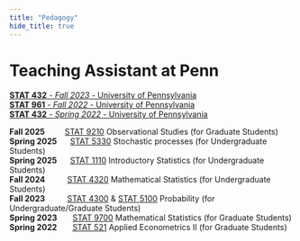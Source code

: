 ```yaml
---
title: "Pedagogy"
hide_title: true
---
```


# Teaching Assistant at Penn
[**STAT 432** - *Fall 2023* - University of Pennsylvania](https://apps.wharton.upenn.edu/syllabi/2022A/STAT432001/)
<br>
[**STAT 961** - *Fall 2022* - University of Pennsylvania](https://katsevich-teaching.github.io/stat-9610-fall-2022/)
<br>
[**STAT 432** - *Spring 2022* - University of Pennsylvania](https://apps.wharton.upenn.edu/syllabi/2022A/STAT432001/)

**Fall 2025**&nbsp;&nbsp;&nbsp;&nbsp;&nbsp;&nbsp;&nbsp;&nbsp;&nbsp;[STAT 9210](https://github.com/Abhinandan-Dalal/website/blob/main/docs/course_syllabi/STAT9210.pdf) Observational Studies (for Graduate Students) <br>
**Spring 2025**&nbsp;&nbsp;&nbsp;&nbsp;&nbsp;&nbsp;[STAT 5330](https://github.com/Abhinandan-Dalal/website/blob/main/docs/course_syllabi/stat5330.pdf) Stochastic processes (for Undergraduate Students) <br>
**Spring 2025**&nbsp;&nbsp;&nbsp;&nbsp;&nbsp;&nbsp;[STAT 1110](https://github.com/Abhinandan-Dalal/website/blob/main/docs/course_syllabi/stat1110.pdf) Introductory Statistics (for Undergraduate Students) <br>
**Fall 2024**&nbsp;&nbsp;&nbsp;&nbsp;&nbsp;&nbsp;&nbsp;&nbsp;&nbsp; [STAT 4320](https://github.com/Abhinandan-Dalal/website/blob/main/docs/course_syllabi/stat4320.pdf) Mathematical Statistics (for Undergraduate Students) <br>
**Fall 2023**&nbsp;&nbsp;&nbsp;&nbsp;&nbsp;&nbsp;&nbsp;&nbsp;&nbsp; [STAT 4300](https://github.com/Abhinandan-Dalal/website/blob/main/docs/course_syllabi/STAT4300.pdf) & [STAT 5100](https://github.com/Abhinandan-Dalal/website/blob/main/docs/course_syllabi/stat5100.pdf) Probability (for Undergraduate/Graduate Students) <br>
**Spring 2023**&nbsp;&nbsp;&nbsp;&nbsp;&nbsp;&nbsp;  [STAT 9700](https://github.com/Abhinandan-Dalal/website/blob/main/docs/course_syllabi/stat9700.pdf) Mathematical Statistics (for Graduate Students) <br>
**Spring 2022**&nbsp;&nbsp;&nbsp;&nbsp;&nbsp;&nbsp; [STAT 521](https://github.com/Abhinandan-Dalal/website/blob/main/docs/course_syllabi/stat521.pdf) Applied Econometrics II (for Graduate Students) <br>



<!-- Add a style tag with CSS to control the layout -->
<style>
  .content-container {
    display: flex;
    align-items: flex-start;
  }
  .text-container {
    flex-grow: 1;
  }

  .side-image {
    margin-top: 5px;
    margin-left: 30px; /* Adjust the space between the image and the text */
    max-width: 40%; /* Adjust the width of the image */
    border-radius: 2%; /* Make the image circular */
    overflow: hidden; /* Hide anything outside of the circle */
  }

  /* Responsive design for smaller screens */
  @media (max-width: 768px) {
    .side-image {
      max-width: 100%;
      margin-left: 0;
      margin-bottom: 20px;
    }

    .content-container {
      flex-direction: column;
    }
  }
</style>
